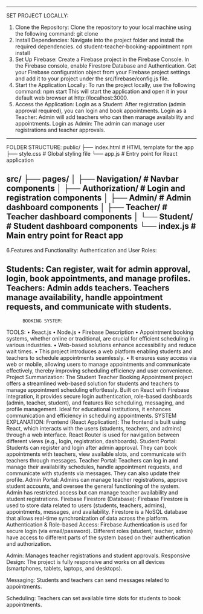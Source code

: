 -------------------------------------------------------------------
SET PROJECT LOCALLY:
1. Clone the Repository:
   Clone the repository to your local machine using the following command:
   git clone <REPO LINK>
2. Install Dependencies:
   Navigate into the project folder and install the required dependencies.
   cd student-teacher-booking-appointment
   npm install
3. Set Up Firebase:
   Create a Firebase project in the Firebase Console.
   In the Firebase console, enable Firestore Database and Authentication.
   Get your Firebase configuration object from your Firebase project settings and add it to your project under the src/firebase/config.js file.
4. Start the Application Locally:
   To run the project locally, use the following command:
   npm start
   This will start the application and open it in your default web browser at http://localhost:3000.
5. Access the Application:
   Login as a Student: After registration (admin approval required), you can login and book appointments.
   Login as a Teacher: Admin will add teachers who can then manage availability and appointments.
   Login as Admin: The admin can manage user registrations and teacher approvals.
----------------------------------------------------------------------
FOLDER STRUCTURE:
public/
├── index.html # HTML template for the app
├── style.css # Global styling file
└── app.js # Entry point for React application

src/
├── pages/
│ ├── Navigation/ # Navbar components
│ ├── Authorization/ # Login and registration components
│ ├── Admin/ # Admin dashboard components
│ ├── Teacher/ # Teacher dashboard components
│ └── Student/ # Student dashboard components
└── index.js # Main entry point for React app
-------------------------------------------------------------------------
6.Features and Functionality:
Authentication and User Roles:

Students: Can register, wait for admin approval, login, book appointments, and manage profiles.
Teachers: Admin adds teachers. Teachers manage availability, handle appointment requests, and communicate with students.
------------------------------------------------------------------------------------------------------------------------------------------------------------------------------------------------------------
          BOOKING SYSTEM:
TOOLS:
•	React.js
•	Node.js
•	Firebase
Description
•	Appointment booking systems, whether online or traditional, are crucial for efficient scheduling in various industries.
•	Web-based solutions enhance accessibility and reduce wait times.
•	This project introduces a web platform enabling students and teachers to schedule appointments seamlessly.
•	It ensures easy access via web or mobile, allowing users to manage appointments and communicate effectively, thereby improving scheduling efficiency and user convenience.
Project Summarization:
The Student Teacher Booking Appointment project offers a streamlined web-based solution for students and teachers to manage appointment scheduling effortlessly.
Built on React with Firebase integration, it provides secure login authentication, role-based dashboards (admin, teacher, student), and features like scheduling, messaging, and profile management.
Ideal for educational institutions, it enhances communication and efficiency in scheduling appointments.
SYSTEM EXPLANATION:
Frontend (React Application):
The frontend is built using React, which interacts with the users (students, teachers, and admins) through a web interface.
React Router is used for navigation between different views (e.g., login, registration, dashboards).
Student Portal:
Students can register and login after admin approval. They can book appointments with teachers, view available slots, and communicate with teachers through messages.
Teacher Portal:
Teachers can log in and manage their availability schedules, handle appointment requests, and communicate with students via messages. They can also update their profile.
Admin Portal:
Admins can manage teacher registrations, approve student accounts, and oversee the general functioning of the system. Admin has restricted access but can manage teacher availability and student registrations.
Firebase Firestore (Database):
Firebase Firestore is used to store data related to users (students, teachers, admins), appointments, messages, and availability. Firestore is a NoSQL database that allows real-time synchronization of data across the platform.
Authentication & Role-based Access:
Firebase Authentication is used for secure login (via email/password). Different roles (student, teacher, admin) have access to different parts of the system based on their authentication and authorization.

Admin: Manages teacher registrations and student approvals.
Responsive Design: The project is fully responsive and works on all devices (smartphones, tablets, laptops, and desktops).

Messaging: Students and teachers can send messages related to appointments.

Scheduling: Teachers can set available time slots for students to book appointments.
